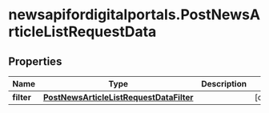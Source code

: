 # newsapifordigitalportals.PostNewsArticleListRequestData

## Properties

Name | Type | Description | Notes
------------ | ------------- | ------------- | -------------
**filter** | [**PostNewsArticleListRequestDataFilter**](PostNewsArticleListRequestDataFilter.md) |  | [optional] 


